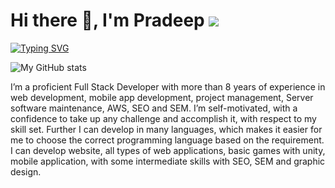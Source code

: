 # Hi there 👋, I'm Pradeep ![](https://komarev.com/ghpvc/?username=blue-rigel&style=plastic&color=lightgrey)
[![Typing SVG](https://readme-typing-svg.herokuapp.com/?lines=Welcome+to+my+Github+profile;I+create+Web+Applications+and+Mobile+Applications;I+do+SEO+and+SEM)](https://git.io/typing-svg)

![My GitHub stats](https://github-readme-stats.vercel.app/api?username=blue-rigel&show_icons=true&count_private=true&theme=dark)

I’m a proficient Full Stack Developer with more than 8 years of experience in web development, 
mobile app development, project management, Server software maintenance, AWS, SEO and 
SEM. I’m self-motivated, with a confidence to take up any challenge and accomplish it, with 
respect to my skill set. Further I can develop in many languages, which makes it easier for me to 
choose the correct programming language based on the requirement. I can develop website, all 
types of web applications, basic games with unity, mobile application, with some intermediate 
skills with SEO, SEM and graphic design.



<!--
**blue-rigel/blue-rigel** is a ✨ _special_ ✨ repository because its `README.md` (this file) appears on your GitHub profile.

Here are some ideas to get you started:

- 🔭 I’m currently working on ...
- 🌱 I’m currently learning ...
- 👯 I’m looking to collaborate on ...
- 🤔 I’m looking for help with ...
- 💬 Ask me about ...
- 📫 How to reach me: ...
- 😄 Pronouns: ...
- ⚡ Fun fact: ...
-->
